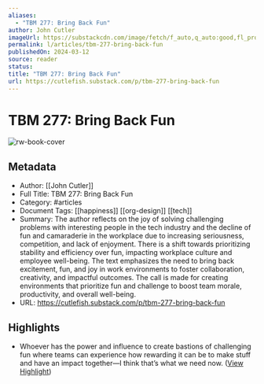 ```yaml
---
aliases:
  - "TBM 277: Bring Back Fun"
author: John Cutler
imageUrl: https://substackcdn.com/image/fetch/f_auto,q_auto:good,fl_progressive:steep/https%3A%2F%2Fsubstack-post-media.s3.amazonaws.com%2Fpublic%2Fimages%2Fe92e8996-ce64-4786-8139-8fd72a5bac90_1024x1024.png
permalink: l/articles/tbm-277-bring-back-fun
publishedOn: 2024-03-12
source: reader
status: 
title: "TBM 277: Bring Back Fun"
url: https://cutlefish.substack.com/p/tbm-277-bring-back-fun
---
```

# TBM 277: Bring Back Fun

![rw-book-cover](https://substackcdn.com/image/fetch/f_auto,q_auto:good,fl_progressive:steep/https%3A%2F%2Fsubstack-post-media.s3.amazonaws.com%2Fpublic%2Fimages%2Fe92e8996-ce64-4786-8139-8fd72a5bac90_1024x1024.png)

## Metadata

- Author: [[John Cutler]]
- Full Title: TBM 277: Bring Back Fun
- Category: #articles
- Document Tags: [[happiness]] [[org-design]] [[tech]]
- Summary: The author reflects on the joy of solving challenging problems with interesting people in the tech industry and the decline of fun and camaraderie in the workplace due to increasing seriousness, competition, and lack of enjoyment. There is a shift towards prioritizing stability and efficiency over fun, impacting workplace culture and employee well-being. The text emphasizes the need to bring back excitement, fun, and joy in work environments to foster collaboration, creativity, and impactful outcomes. The call is made for creating environments that prioritize fun and challenge to boost team morale, productivity, and overall well-being.
- URL: https://cutlefish.substack.com/p/tbm-277-bring-back-fun

## Highlights

- Whoever has the power and influence to create bastions of challenging fun where teams can experience how rewarding it can be to make stuff and have an impact together—I think that’s what we need now. ([View Highlight](https://read.readwise.io/read/01hxv3rzy51agh5dthbhhq4kf0))

